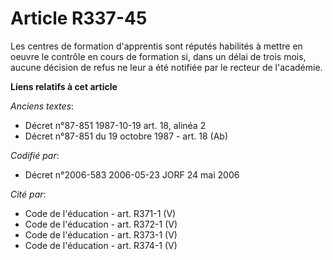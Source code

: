 # Article R337-45

Les centres de formation d'apprentis sont réputés habilités à mettre en oeuvre le contrôle en cours de formation si, dans un
délai de trois mois, aucune décision de refus ne leur a été notifiée par le recteur de l'académie.

**Liens relatifs à cet article**

_Anciens textes_:

  - Décret n°87-851 1987-10-19 art. 18, alinéa 2
  - Décret n°87-851 du 19 octobre 1987 - art. 18 (Ab)

_Codifié par_:

  - Décret n°2006-583 2006-05-23 JORF 24 mai 2006

_Cité par_:

  - Code de l'éducation - art. R371-1 (V)
  - Code de l'éducation - art. R372-1 (V)
  - Code de l'éducation - art. R373-1 (V)
  - Code de l'éducation - art. R374-1 (V)
